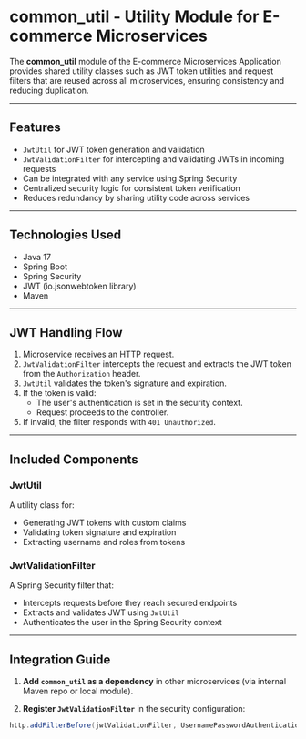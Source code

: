# common_util - Utility Module for E-commerce Microservices

The **common_util** module of the E-commerce Microservices Application provides shared utility classes such as JWT token utilities and request filters that are reused across all microservices, ensuring consistency and reducing duplication.

---

## Features

- `JwtUtil` for JWT token generation and validation
- `JwtValidationFilter` for intercepting and validating JWTs in incoming requests
- Can be integrated with any service using Spring Security
- Centralized security logic for consistent token verification
- Reduces redundancy by sharing utility code across services

---

## Technologies Used

- Java 17
- Spring Boot
- Spring Security
- JWT (io.jsonwebtoken library)
- Maven

---

## JWT Handling Flow

1. Microservice receives an HTTP request.
2. `JwtValidationFilter` intercepts the request and extracts the JWT token from the `Authorization` header.
3. `JwtUtil` validates the token's signature and expiration.
4. If the token is valid:
   - The user's authentication is set in the security context.
   - Request proceeds to the controller.
5. If invalid, the filter responds with `401 Unauthorized`.

---

## Included Components

### JwtUtil

A utility class for:
- Generating JWT tokens with custom claims
- Validating token signature and expiration
- Extracting username and roles from tokens

### JwtValidationFilter

A Spring Security filter that:
- Intercepts requests before they reach secured endpoints
- Extracts and validates JWT using `JwtUtil`
- Authenticates the user in the Spring Security context

---

## Integration Guide

1. **Add `common_util` as a dependency** in other microservices (via internal Maven repo or local module).

2. **Register `JwtValidationFilter`** in the security configuration:

```java
http.addFilterBefore(jwtValidationFilter, UsernamePasswordAuthenticationFilter.class);
